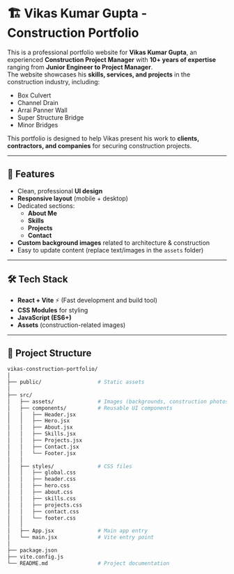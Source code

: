 # 🏗️ Vikas Kumar Gupta - Construction Portfolio

This is a professional portfolio website for **Vikas Kumar Gupta**, an experienced **Construction Project Manager** with **10+ years of expertise** ranging from **Junior Engineer to Project Manager**.  
The website showcases his **skills, services, and projects** in the construction industry, including:

- Box Culvert  
- Channel Drain  
- Arrai Panner Wall  
- Super Structure Bridge  
- Minor Bridges  

This portfolio is designed to help Vikas present his work to **clients, contractors, and companies** for securing construction projects.

---

## 🚀 Features
- Clean, professional **UI design**  
- **Responsive layout** (mobile + desktop)  
- Dedicated sections:
  - **About Me**
  - **Skills**
  - **Projects**
  - **Contact**  
- **Custom background images** related to architecture & construction  
- Easy to update content (replace text/images in the `assets` folder)  

---

## 🛠️ Tech Stack
- **React + Vite** ⚡ (Fast development and build tool)
- **CSS Modules** for styling
- **JavaScript (ES6+)**
- **Assets** (construction-related images)

---

## 📂 Project Structure
```bash
vikas-construction-portfolio/
│
├── public/                  # Static assets
│
├── src/
│   ├── assets/              # Images (backgrounds, construction photos)
│   ├── components/          # Reusable UI components
│   │   ├── Header.jsx
│   │   ├── Hero.jsx
│   │   ├── About.jsx
│   │   ├── Skills.jsx
│   │   ├── Projects.jsx
│   │   ├── Contact.jsx
│   │   └── Footer.jsx
│   │
│   ├── styles/              # CSS files
│   │   ├── global.css
│   │   ├── header.css
│   │   ├── hero.css
│   │   ├── about.css
│   │   ├── skills.css
│   │   ├── projects.css
│   │   ├── contact.css
│   │   └── footer.css
│   │
│   ├── App.jsx              # Main app entry
│   └── main.jsx             # Vite entry point
│
├── package.json
├── vite.config.js
└── README.md                # Project documentation
